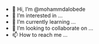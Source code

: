 - 👋 Hi, I’m @mohammdalobede
- 👀 I’m interested in ...
- 🌱 I’m currently learning ...
- 💞️ I’m looking to collaborate on ...
- 📫 How to reach me ...

<!---
mohammdalobede/mohammdalobede is a ✨ special ✨ repository because its `README.md` (this file) appears on your GitHub profile.
You can click the Preview link to take a look at your changes.
--->
